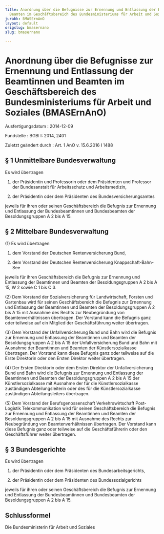 ```yaml
---
Title: Anordnung über die Befugnisse zur Ernennung und Entlassung der Beamtinnen und
  Beamten im Geschäftsbereich des Bundesministeriums für Arbeit und Soziales
jurabk: BMASErnAnO
layout: default
origslug: bmasernano
slug: bmasernano

---
```


# Anordnung über die Befugnisse zur Ernennung und Entlassung der Beamtinnen und Beamten im Geschäftsbereich des Bundesministeriums für Arbeit und Soziales (BMASErnAnO)

Ausfertigungsdatum
:   2014-12-09

Fundstelle
:   BGBl I: 2014, 2401

Zuletzt geändert durch
:   Art. 1 AnO v. 15.6.2016 I 1488


## § 1 Unmittelbare Bundesverwaltung

Es wird übertragen

1.  der Präsidentin und Professorin oder dem Präsidenten und Professor der
    Bundesanstalt für Arbeitsschutz und Arbeitsmedizin,


2.  der Präsidentin oder dem Präsidenten des Bundesversicherungsamtes



jeweils für ihren oder seinen Geschäftsbereich die Befugnis zur
Ernennung und Entlassung der Bundesbeamtinnen und Bundesbeamten der
Besoldungsgruppen A 2 bis A 15.


## § 2 Mittelbare Bundesverwaltung

(1) Es wird übertragen

1.  dem Vorstand der Deutschen Rentenversicherung Bund,


2.  dem Vorstand der Deutschen Rentenversicherung Knappschaft-Bahn-See



jeweils für ihren Geschäftsbereich die Befugnis zur Ernennung und
Entlassung der Beamtinnen und Beamten der Besoldungsgruppen A 2 bis A
15, W 2 sowie C 1 bis C 3.

(2) Dem Vorstand der Sozialversicherung für Landwirtschaft, Forsten
und Gartenbau wird für seinen Geschäftsbereich die Befugnis zur
Ernennung und Entlassung der Beamtinnen und Beamten der
Besoldungsgruppen A 2 bis A 15 mit Ausnahme des Rechts zur
Neubegründung von Beamtenverhältnissen übertragen. Der Vorstand kann
die Befugnis ganz oder teilweise auf ein Mitglied der Geschäftsführung
weiter übertragen.

(3) Dem Vorstand der Unfallversicherung Bund und Bahn wird die
Befugnis zur Ernennung und Entlassung der Beamtinnen und Beamten der
Besoldungsgruppen A 2 bis A 15 der Unfallversicherung Bund und Bahn
mit Ausnahme der Beamtinnen und Beamten der Künstlersozialkasse
übertragen. Der Vorstand kann diese Befugnis ganz oder teilweise auf
die Erste Direktorin oder den Ersten Direktor weiter übertragen.

(4) Der Ersten Direktorin oder dem Ersten Direktor der
Unfallversicherung Bund und Bahn wird die Befugnis zur Ernennung und
Entlassung der Beamtinnen und Beamten der Besoldungsgruppen A 2 bis A
15 der Künstlersozialkasse mit Ausnahme der für die
Künstlersozialkasse zuständigen Abteilungsleiterin oder des für die
Künstlersozialkasse zuständigen Abteilungsleiters übertragen.

(5) Dem Vorstand der Berufsgenossenschaft Verkehrswirtschaft Post-
Logistik Telekommunikation wird für seinen Geschäftsbereich die
Befugnis zur Ernennung und Entlassung der Beamtinnen und Beamten der
Besoldungsgruppen A 2 bis A 15 mit Ausnahme des Rechts zur
Neubegründung von Beamtenverhältnissen übertragen. Der Vorstand kann
diese Befugnis ganz oder teilweise auf die Geschäftsführerin oder den
Geschäftsführer weiter übertragen.


## § 3 Bundesgerichte

Es wird übertragen

1.  der Präsidentin oder dem Präsidenten des Bundesarbeitsgerichts,


2.  der Präsidentin oder dem Präsidenten des Bundessozialgerichts



jeweils für ihren oder seinen Geschäftsbereich die Befugnis zur
Ernennung und Entlassung der Bundesbeamtinnen und Bundesbeamten der
Besoldungsgruppen A 2 bis A 15.


## Schlussformel

Die Bundesministerin für Arbeit und Soziales

